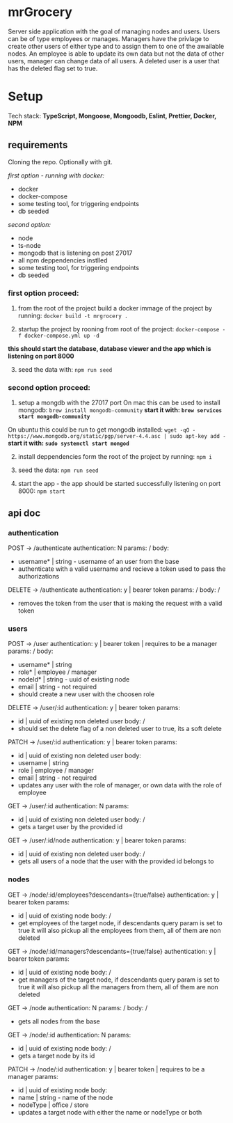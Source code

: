 # mrGrocery

Server side application with the goal of managing nodes and users. Users can be of type employees or manages. Managers have the privlage to create other users of either type and to assign them to one of the awailable nodes. An employee is able to update its own data but not the data of other users, manager can change data of all users. A deleted user is a user that has the deleted flag set to true.

# Setup

Tech stack: __TypeScript, Mongoose, Mongoodb, Eslint, Prettier, Docker, NPM__

## requirements

Cloning the repo. Optionally with git.

*first option - running with docker:*
- docker
- docker-compose
- some testing tool, for triggering endpoints
- db seeded

*second option:*
- node
- ts-node
- mongodb that is listening on post 27017
- all npm deppendencies instlled
- some testing tool, for triggering endpoints
- db seeded

### first option proceed:

1. from the root of the project build a docker immage of the project by running:
```docker build -t mrgrocery .```

2. startup the project by rooning from root of the project:
```docker-compose -f docker-compose.yml up -d```

__this should start the database, database viewer and the app which is listening on port 8000__

3. seed the data with:
```npm run seed```

### second option proceed:

1. setup a mongdb with the 27017 port
On mac this can be used to install mongodb:
```brew install mongodb-community```
  __start it with: ```brew services start mongodb-community```__

On ubuntu this could be run to get mongodb installed:
```wget -qO - https://www.mongodb.org/static/pgp/server-4.4.asc | sudo apt-key add -```
  __start it with: ```sudo systemctl start mongod```__

2. install deppendencies form the root of the project by running:
```npm i```

3. seed the data:
```npm run seed```

4. start the app - the app should be started successfully listening on port 8000:
```npm start```

## api doc

### authentication

POST -> /authenticate
authentication: N
params: /
body:
  - username* | string - username of an user from the base
- authenticate with a valid username and recieve a token used to pass the authorizations

DELETE -> /authenticate
authentication: y | bearer token
params: /
body: /
- removes the token from the user that is making the request with a valid token

### users

POST -> /user
authentication: y | bearer token | requires to be a manager
params: /
body:
  - username* | string
  - role* | employee / manager
  - nodeId* | string - uuid of existing node
  - email | string - not required
- should create a new user with the choosen role

DELETE -> /user/:id
authentication: y | bearer token
params:
  - id | uuid of existing non deleted user
body: /
- should set the delete flag of a non deleted user to true, its a soft delete

PATCH -> /user/:id
authentication: y | bearer token
params:
  - id | uuid of existing non deleted user
body:
  - username | string
  - role | employee / manager
  - email | string - not required
- updates any user with the role of manager, or own data with the role of employee

GET -> /user/:id
authentication: N
params:
  - id | uuid of existing non deleted user
body: /
- gets a target user by the provided id

GET -> /user/:id/node
authentication: y | bearer token
params:
  - id | uuid of existing non deleted user
body: /
- gets all users of a node that the user with the provided id belongs to

### nodes

GET -> /node/:id/employees?descendants={true/false}
authentication: y | bearer token
params:
  - id | uuid of existing node
body: /
- get employees of the target node, if descendants query param is set to true it will also pickup all the employees from them, all of them are non deleted

GET -> /node/:id/managers?descendants={true/false}
authentication: y | bearer token
params:
  - id | uuid of existing node
body: /
- get managers of the target node, if descendants query param is set to true it will also pickup all the managers from them, all of them are non deleted

GET -> /node
authentication: N
params: /
body: /
- gets all nodes from the base

GET -> /node/:id
authentication: N
params:
  - id | uuid of existing node
body: /
- gets a target node by its id

PATCH -> /node/:id
authentication: y | bearer token | requires to be a manager
params:
  - id | uuid of existing node
body:
  - name | string - name of the node
  - nodeType | office / store
- updates a target node with either the name or nodeType or both
